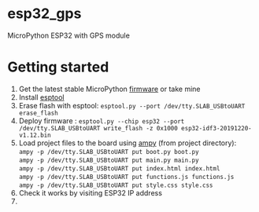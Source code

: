 # esp32_gps
MicroPython ESP32 with GPS module

# Getting started
1. Get the latest stable MicroPython [firmware](https://micropython.org/download/esp32/)  or take mine
2. Install [esptool](https://github.com/espressif/esptool)
3. Erase flash with esptool: `esptool.py --port /dev/tty.SLAB_USBtoUART erase_flash`  
4. Deploy firmware : `esptool.py --chip esp32 --port /dev/tty.SLAB_USBtoUART write_flash -z 0x1000 esp32-idf3-20191220-v1.12.bin
`  
5. Load project files to the board using [ampy](https://github.com/scientifichackers/ampy) (from project directory):  
`ampy -p /dev/tty.SLAB_USBtoUART put boot.py boot.py`  
`ampy -p /dev/tty.SLAB_USBtoUART put main.py main.py`  
`ampy -p /dev/tty.SLAB_USBtoUART put index.html index.html`  
`ampy -p /dev/tty.SLAB_USBtoUART put functions.js functions.js`  
`ampy -p /dev/tty.SLAB_USBtoUART put style.css style.css`  
6. Check it works by visiting ESP32 IP address  
7. 